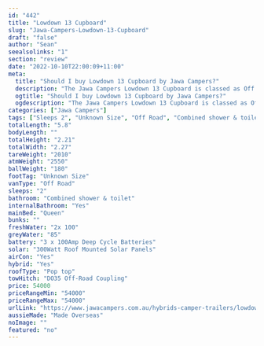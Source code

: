 ```yaml
---
id: "442"
title: "Lowdown 13 Cupboard"
slug: "Jawa-Campers-Lowdown-13-Cupboard"
draft: "false"
author: "Sean"
seealsolinks: "1"
section: "review"
date: "2022-10-10T22:00:09+11:00"
meta:
  title: "Should I buy Lowdown 13 Cupboard by Jawa Campers?"
  description: "The Jawa Campers Lowdown 13 Cupboard is classed as Off Road, and sleeps 2 people. It is Made Overseas and comes in at Unknown Size. It generally has Combined shower & toilet."
  ogtitle: "Should I buy Lowdown 13 Cupboard by Jawa Campers?"
  ogdescription: "The Jawa Campers Lowdown 13 Cupboard is classed as Off Road, and sleeps 2 people. It is Made Overseas and comes in at Unknown Size. It generally has Combined shower & toilet."
categories: ["Jawa Campers"]
tags: ["Sleeps 2", "Unknown Size", "Off Road", "Combined shower & toilet", "Pop top", "50 - 60k", "Made Overseas"]
totalLength: "5.8"
bodyLength: ""
totalHeight: "2.21"
totalWidth: "2.27"
tareWeight: "2010"
atmWeight: "2550"
ballWeight: "180"
footTag: "Unknown Size"
vanType: "Off Road"
sleeps: "2"
bathroom: "Combined shower & toilet"
internalBathroom: "Yes"
mainBed: "Queen"
bunks: ""
freshWater: "2x 100"
greyWater: "85"
battery: "3 x 100Amp Deep Cycle Batteries"
solar: "300Watt Roof Mounted Solar Panels"
airCon: "Yes"
hybrid: "Yes"
roofType: "Pop top"
towHitch: "DO35 Off-Road Coupling"
price: 54000
priceRangeMin: "54000"
priceRangeMax: "54000"
urlLink: "https://www.jawacampers.com.au/hybrids-camper-trailers/lowdown-13-cupboard/"
aussieMade: "Made Overseas"
noImage: ""
featured: "no"
---
```

